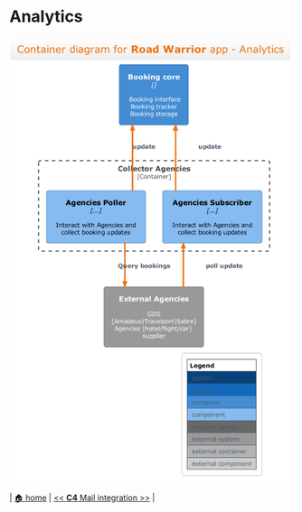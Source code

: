 # Analytics

![analytics](../diagrams/c4/c4-component_collector-agencies.png)
 
| [🏠 home](../../README.md#architecture-modeling-c4) | [<< **C4** Mail integration >>](./component-front-end.md) |

